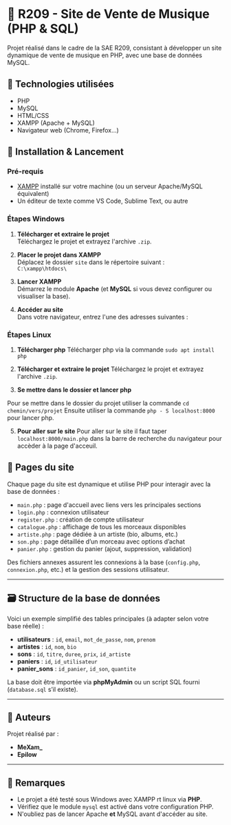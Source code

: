# 🎵 R209 - Site de Vente de Musique (PHP & SQL)

Projet réalisé dans le cadre de la SAE R209, consistant à développer un site dynamique de vente de musique en PHP, avec une base de données MySQL.

## 🔧 Technologies utilisées

- PHP
- MySQL
- HTML/CSS
- XAMPP (Apache + MySQL)
- Navigateur web (Chrome, Firefox...)

## 🚀 Installation & Lancement

### Pré-requis

- [XAMPP](https://www.apachefriends.org/fr/index.html) installé sur votre machine (ou un serveur Apache/MySQL équivalent)
- Un éditeur de texte comme VS Code, Sublime Text, ou autre

### Étapes Windows

1. **Télécharger et extraire le projet**  
   Téléchargez le projet et extrayez l'archive `.zip`.

2. **Placer le projet dans XAMPP**  
   Déplacez le dossier `site` dans le répertoire suivant :  
   `C:\xampp\htdocs\`

3. **Lancer XAMPP**  
   Démarrez le module **Apache** (et **MySQL** si vous devez configurer ou visualiser la base).

4. **Accéder au site**  
   Dans votre navigateur, entrez l'une des adresses suivantes :  
###  Étapes Linux

1. **Télécharger php**
Télécharger php via la commande `sudo apt install php`

3. **Télécharger et extraire le projet**
   Téléchargez le projet et extrayez l'archive `.zip`.

4. **Se mettre dans le dossier et lancer php**

  Pour se mettre dans le dossier du projet utiliser la commande `cd chemin/vers/projet`
  Ensuite utiliser la commande `php - S localhost:8000` pour lancer php.

5. **Pour aller sur le site**
   Pour aller sur le site il faut taper `localhost:8000/main.php` dans la barre de recherche du navigateur pour accèder à la page d'acceuil.
 
## 📄 Pages du site

Chaque page du site est dynamique et utilise PHP pour interagir avec la base de données :

- `main.php` : page d'accueil avec liens vers les principales sections
- `login.php` : connexion utilisateur
- `register.php` : création de compte utilisateur
- `catalogue.php` : affichage de tous les morceaux disponibles
- `artiste.php` : page dédiée à un artiste (bio, albums, etc.)
- `son.php` : page détaillée d’un morceau avec options d’achat
- `panier.php` : gestion du panier (ajout, suppression, validation)

Des fichiers annexes assurent les connexions à la base (`config.php`, `connexion.php`, etc.) et la gestion des sessions utilisateur.

---

## 🗃️ Structure de la base de données

Voici un exemple simplifié des tables principales (à adapter selon votre base réelle) :

- **utilisateurs** : `id`, `email`, `mot_de_passe`, `nom`, `prenom`
- **artistes** : `id`, `nom`, `bio`
- **sons** : `id`, `titre`, `duree`, `prix`, `id_artiste`
- **paniers** : `id`, `id_utilisateur`
- **panier_sons** : `id_panier`, `id_son`, `quantite`

La base doit être importée via **phpMyAdmin** ou un script SQL fourni (`database.sql` s’il existe).

---

## 👥 Auteurs

Projet réalisé par :
- **MeXam_**
- **Epilow**

---

## 📌 Remarques

- Le projet a été testé sous Windows avec XAMPP rt linux via **PHP**.
- Vérifiez que le module `mysql` est activé dans votre configuration PHP.
- N'oubliez pas de lancer Apache **et** MySQL avant d'accéder au site.
